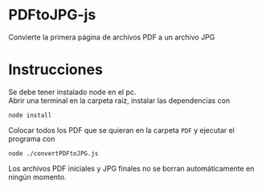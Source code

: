 # PDFtoJPG-js

Convierte la primera página de archivos PDF a un archivo JPG

# Instrucciones

Se debe tener instalado node en el pc.  
Abrir una terminal en la carpeta raíz, instalar las dependencias con 

`node install`

Colocar todos los PDF que se quieran en la carpeta `PDF` y ejecutar el programa con 

`node ./convertPDFtoJPG.js`

Los archivos PDF iniciales y JPG finales no se borran automáticamente en ningún momento.